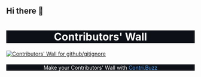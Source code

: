 ## Hi there 👋

<h1 style="text-align: center; color: #ffffff; background-color: #0d1117;">Contributors' Wall</h1>
<a href="https://github.com/github/gitignore/graphs/contributors">
  <img src="https://firebasestorage.googleapis.com/v0/b/contribuzz.appspot.com/o/walls%2Fgithub-gitignore.png?alt=media&token=fc4f2b4e-e6f5-46e6-a5ff-2b00fb6fd2f3" alt="Contributors' Wall for github/gitignore" style="display: block; margin: 20px auto; max-width: 100%;">
</a>
<p style="text-align: center; align-items: center; color: #ffffff; background-color: #0d1117;">
  Make your Contributors' Wall with <a href="https://contri.buzz/" style="color: #58a6ff; text-decoration: none;">Contri.Buzz</a>
</p>

<!--
**hemanth0525/hemanth0525** is a ✨ _special_ ✨ repository because its `README.md` (this file) appears on your GitHub profile.

Here are some ideas to get you started:

- 🔭 I’m currently working on ...
- 🌱 I’m currently learning ...
- 👯 I’m looking to collaborate on ...
- 🤔 I’m looking for help with ...
- 💬 Ask me about ...
- 📫 How to reach me: ...
- 😄 Pronouns: ...
- ⚡ Fun fact: ...
-->
